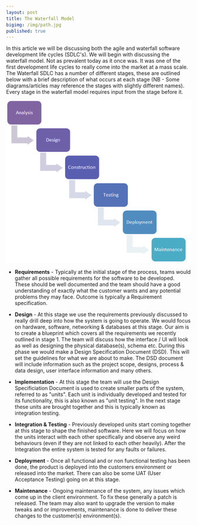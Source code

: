 ```yaml
---
layout: post
title: The Waterfall Model
bigimg: /img/path.jpg
published: true
---
```


In this article we will be discussing both the agile and waterfall software development life cycles (SDLC's).  We will begin with discussing the waterfall model.  Not as prevalent today as it once was.  It was one of the first development life cycles to really come into the market at a mass scale.  The Waterfall SDLC has a number of different stages, these are outlined below with a brief description
of what occurs at each stage (NB - Some diagrams/articles may reference the stages with slightly different names).  Every stage in the waterfall model requires input from the stage before it.


![Waterfall Model](/img/waterfall.png)

- **Requirements** - Typically at the initial stage of the process, teams would gather all possible requirements for the software to be developed.  These should be well documented and the team should have a good understanding of exactly what the customer wants and any potential problems they may face.  Outcome is typically a Requirement specification.

- **Design** - At this stage we use the requirements previously discussed to really drill deep into how the system is going to operate.  We would focus on hardware, software, networking & databases at this stage.  Our aim is to create a blueprint which covers all the requirements we recently outlined in stage 1.  The team will discuss how the interface / UI will look as well as designing the physical database(s), schema etc.  During this phase we would make a Design Specification Document (DSD).  This will set the guidelines for what we are about to make.  The DSD document will include information such as the project scope, designs, process & data design, user interface information and many others.

- **Implementation** - At this stage the team will use the Design Specificiation Document is used to create smaller parts of the system, referred to as "units".  Each unit is individually developed and tested for its functionality, this is also known as "unit testing".  In the next stage these units are brought together and this is typically known as integration testing.

- **Integration & Testing** - Previously developed units start coming together at this stage to shape the finished software.  Here we will focus on how the units interact with each other specifically and observe any weird behaviours (even if they are not linked to each other heavily).  After the Integration the entire system is tested for any faults or failures.

- **Deployment** - Once all functional and or non functional testing has been done, the product is deployed into the customers environment or released into the market.  There can also be some UAT (User Acceptance Testing) going on at this stage.

- **Maintenance** - Ongoing maintenance of the system, any issues which come up in the client environment.  To fix these generally a patch is released.  The team may also want to upgrade the version to make tweaks and or improvements, maintenance is done to deliver these changes to the customer(s) environment(s).
